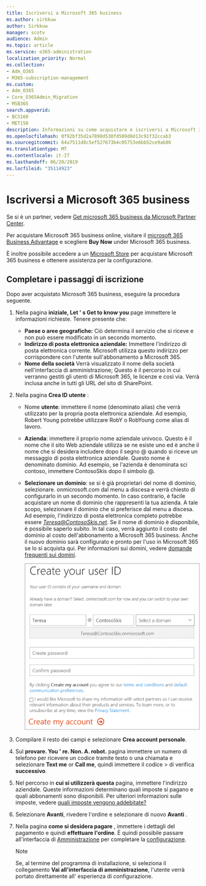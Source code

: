```yaml
---
title: Iscriversi a Microsoft 365 business
ms.author: sirkkuw
author: Sirkkuw
manager: scotv
audience: Admin
ms.topic: article
ms.service: o365-administration
localization_priority: Normal
ms.collection:
- Adm_O365
- M365-subscription-management
ms.custom:
- Adm_O365
- Core_O365Admin_Migration
- MSB365
search.appverid:
- BCS160
- MET150
description: Informazioni su come acquistare e iscriversi a Microsoft 365 business.
ms.openlocfilehash: 0f92bf35d2a7898d530fd509d8d13c91f32ccab3
ms.sourcegitcommit: 64a7511d8c5ef527673b4c05753e6bb52ce9ab86
ms.translationtype: MT
ms.contentlocale: it-IT
ms.lasthandoff: 06/20/2019
ms.locfileid: "35114923"
---
```

# <a name="sign-up-for-microsoft-365-business"></a>Iscriversi a Microsoft 365 business

Se si è un partner, vedere [Get microsoft 365 business da Microsoft Partner Center](get-microsoft-365-business.md#get-microsoft-365-business-from-microsoft-partner-center).

Per acquistare Microsoft 365 business online, visitare il [microsoft 365 Business Advantage](https://www.microsoft.com/microsoft-365/business#pmg-cmp-desktop) e scegliere **Buy Now** under Microsoft 365 business.

È inoltre possibile accedere a un [Microsoft Store](https://www.microsoft.com/en-us/store/locations/find-a-store?icid=en-us_UF_FAS) per acquistare Microsoft 365 business e ottenere assistenza per la configurazione.

## <a name="complete-the-sign-up-steps"></a>Completare i passaggi di iscrizione

Dopo aver acquistato Microsoft 365 business, eseguire la procedura seguente.

1. Nella pagina **iniziale, Let ' s Get to know you** page immettere le informazioni richieste. Tenere presente che:
 
    -  **Paese o aree geografiche:** Ciò determina il servizio che si riceve e non può essere modificato in un secondo momento.
    - **Indirizzo di posta elettronica aziendale:** Immettere l'indirizzo di posta elettronica corrente. Microsoft utilizza questo indirizzo per corrispondere con l'utente sull'abbonamento a Microsoft 365.
    - **Nome della società** Verrà visualizzato il nome della società nell'interfaccia di amministrazione; Questo è il percorso in cui verranno gestiti gli utenti di Microsoft 365, le licenze e così via. Verrà inclusa anche in tutti gli URL del sito di SharePoint.

2. Nella pagina **Crea ID utente** :

    - Nome **utente**: immettere il nome (denominato alias) che verrà utilizzato per la propria posta elettronica aziendale. Ad esempio, Robert Young potrebbe utilizzare RobY o RobYoung come alias di lavoro.
    - **Azienda**: immettere il proprio nome aziendale univoco. Questo è il nome che il sito Web aziendale utilizza se ne esiste uno ed è anche il nome che si desidera includere dopo il segno @ quando si riceve un messaggio di posta elettronica aziendale. Questo nome è denominato dominio. Ad esempio, se l'azienda è denominata sci contoso, immettere ContosoSkis dopo il simbolo @.
    - **Selezionare un dominio**: se si è già proprietari del nome di dominio, selezionare. onmicrosoft.com dal menu a discesa e verrà chiesto di configurarlo in un secondo momento. In caso contrario, è facile acquistare un nome di dominio che rappresenti la tua azienda. A tale scopo, selezionare il dominio che si preferisce dal menu a discesa. Ad esempio, l'indirizzo di posta elettronica completo potrebbe essere *Teresa@ContosoSkis.net*. Se il nome di dominio è disponibile, è possibile saperlo subito. In tal caso, verrà aggiunto il costo del dominio al costo dell'abbonamento a Microsoft 365 business. Anche il nuovo dominio sarà configurato e pronto per l'uso in Microsoft 365 se lo si acquista qui. Per informazioni sui domini, vedere [domande frequenti sui domini](https://docs.microsoft.com/office365/admin/setup/domains-faq).
    
        ![Schermata della pagina Crea ID utente.](media/signinuserid.png)

3. Compilare il resto dei campi e selezionare **Crea account personale**.
4. Sul **provare. You ' re. Non. A. robot.** pagina immettere un numero di telefono per ricevere un codice tramite testo o una chiamata e selezionare **Text me** or **Call me**, quindi immettere il codice \> di verifica **successivo**.
5. Nel percorso in **cui si utilizzerà questa** pagina, immettere l'indirizzo aziendale. Queste informazioni determinano quali imposte si pagano e quali abbonamenti sono disponibili. Per ulteriori informazioni sulle imposte, vedere [quali imposte vengono addebitate?](https://docs.microsoft.com/office365/admin/subscriptions-and-billing/what-tax-will-i-be-charged?view=o365-worldwide) 
1. Selezionare **Avanti**, rivedere l'ordine e selezionare di nuovo **Avanti** .
1. Nella pagina **come si desidera pagare** , immettere i dettagli del pagamento e quindi **effettuare l'ordine**.
    È quindi possibile passare all'interfaccia di [Amministrazione](https://docs.microsoft.com/en-us/office365/admin/subscriptions-and-billing/what-tax-will-i-be-charged?view=o365-worldwide) per completare la [configurazione](set-up.md).

    > [!NOTE]
    > Se, al termine del programma di installazione, si seleziona il collegamento **Vai all'interfaccia di amministrazione**, l'utente verrà portato direttamente all' [](set-up.md) esperienza di configurazione.